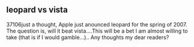 <article><h2>leopard vs vista</h2><time><span class="day">3</span><span class="month">7</span><span class="year">106</span></time>just a thought, Apple just anounced leopard for the spring of 2007. The question is, will it beat vista....This will be a bet I am almost willing to take (that is if I would gamble...).. Any thoughts my dear readers?</article>